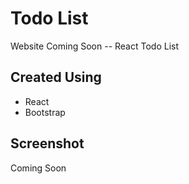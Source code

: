 # Todo List

Website Coming Soon -- React Todo List

## Created Using

- React
- Bootstrap

## Screenshot

Coming Soon
